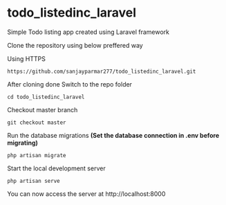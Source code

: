 # todo_listedinc_laravel
Simple Todo listing app created using Laravel framework

Clone the repository using below preffered way

Using HTTPS
```
https://github.com/sanjayparmar277/todo_listedinc_laravel.git
```

After cloning done Switch to the repo folder 

```
cd todo_listedinc_laravel
```

Checkout master branch
```
git checkout master
```

Run the database migrations <b>(Set the database connection in .env before migrating)</b>
```
php artisan migrate
```

Start the local development server
```
php artisan serve
```
You can now access the server at http://localhost:8000
